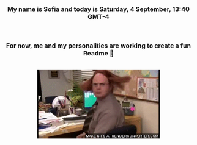 


<div align="center">
<h3 >My name is Sofia and today is Saturday, 4 September, 13:40 GMT-4</h3><br>
<h3 >For now, me and my personalities are working to create a fun Readme 👋
</h3><br>
<img src='img/dwight.gif' alt='working...'/>
</div>
